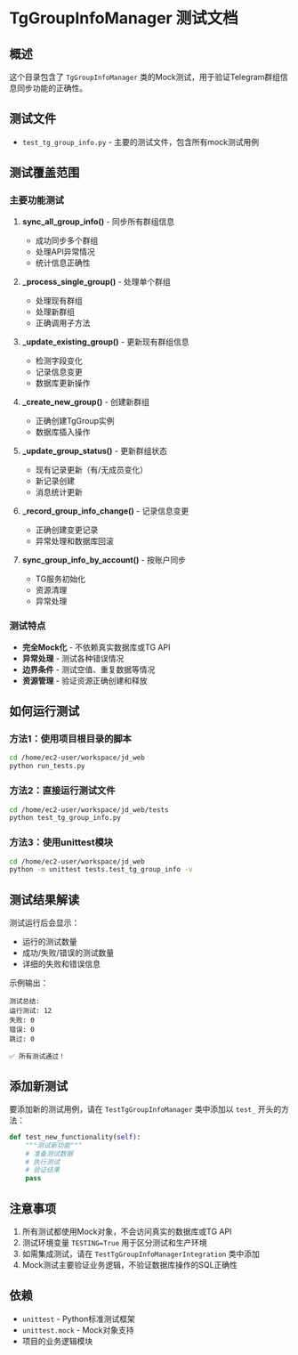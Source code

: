# TgGroupInfoManager 测试文档

## 概述

这个目录包含了 `TgGroupInfoManager` 类的Mock测试，用于验证Telegram群组信息同步功能的正确性。

## 测试文件

- `test_tg_group_info.py` - 主要的测试文件，包含所有mock测试用例

## 测试覆盖范围

### 主要功能测试

1. **sync_all_group_info()** - 同步所有群组信息
   - 成功同步多个群组
   - 处理API异常情况
   - 统计信息正确性

2. **_process_single_group()** - 处理单个群组
   - 处理现有群组
   - 处理新群组
   - 正确调用子方法

3. **_update_existing_group()** - 更新现有群组信息
   - 检测字段变化
   - 记录信息变更
   - 数据库更新操作

4. **_create_new_group()** - 创建新群组
   - 正确创建TgGroup实例
   - 数据库插入操作

5. **_update_group_status()** - 更新群组状态
   - 现有记录更新（有/无成员变化）
   - 新记录创建
   - 消息统计更新

6. **_record_group_info_change()** - 记录信息变更
   - 正确创建变更记录
   - 异常处理和数据库回滚

7. **sync_group_info_by_account()** - 按账户同步
   - TG服务初始化
   - 资源清理
   - 异常处理

### 测试特点

- **完全Mock化** - 不依赖真实数据库或TG API
- **异常处理** - 测试各种错误情况
- **边界条件** - 测试空值、重复数据等情况
- **资源管理** - 验证资源正确创建和释放

## 如何运行测试

### 方法1：使用项目根目录的脚本
```bash
cd /home/ec2-user/workspace/jd_web
python run_tests.py
```

### 方法2：直接运行测试文件
```bash
cd /home/ec2-user/workspace/jd_web/tests
python test_tg_group_info.py
```

### 方法3：使用unittest模块
```bash
cd /home/ec2-user/workspace/jd_web
python -m unittest tests.test_tg_group_info -v
```

## 测试结果解读

测试运行后会显示：
- 运行的测试数量
- 成功/失败/错误的测试数量
- 详细的失败和错误信息

示例输出：
```
测试总结:
运行测试: 12
失败: 0
错误: 0
跳过: 0

✅ 所有测试通过！
```

## 添加新测试

要添加新的测试用例，请在 `TestTgGroupInfoManager` 类中添加以 `test_` 开头的方法：

```python
def test_new_functionality(self):
    """测试新功能"""
    # 准备测试数据
    # 执行测试
    # 验证结果
    pass
```

## 注意事项

1. 所有测试都使用Mock对象，不会访问真实的数据库或TG API
2. 测试环境变量 `TESTING=True` 用于区分测试和生产环境
3. 如需集成测试，请在 `TestTgGroupInfoManagerIntegration` 类中添加
4. Mock测试主要验证业务逻辑，不验证数据库操作的SQL正确性

## 依赖

- `unittest` - Python标准测试框架
- `unittest.mock` - Mock对象支持
- 项目的业务逻辑模块